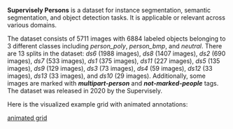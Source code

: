 **Supervisely Persons** is a dataset for instance segmentation, semantic segmentation, and object detection tasks. It is applicable or relevant across various domains. 

The dataset consists of 5711 images with 6884 labeled objects belonging to 3 different classes including *person_poly*, *person_bmp*, and *neutral*. There are 13 splits in the dataset: *ds6* (1988 images), *ds8* (1407 images), *ds2* (690 images), *ds7* (533 images), *ds1* (375 images), *ds11* (227 images), *ds5* (135 images), *ds9* (129 images), *ds3* (73 images), *ds4* (59 images), *ds12* (33 images), *ds13* (33 images), and *ds10* (29 images). Additionally, some images are marked with ***multipart-person*** and ***not-marked-people*** tags. The dataset was released in 2020 by the Supervisely.

Here is the visualized example grid with animated annotations:

[animated grid](https://github.com/dataset-ninja/supervisely-persons/raw/main/visualizations/horizontal_grid.webm)
